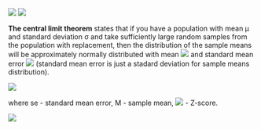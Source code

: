 <img src="https://render.githubusercontent.com/render/math?math=e^{i \pi} = -1">


<img src="https://render.githubusercontent.com/render/math?math=(M - Z_{0.95} * se, M %2B Z_{0.95} * se)">


<b>The central limit theorem</b> states that if you have a population with mean μ and standard deviation σ and take sufficiently large random samples from the population with replacement, then the distribution of the sample means will be approximately normally distributed with mean <img src="https://render.githubusercontent.com/render/math?math=\mu">  and standard mean error <img src="https://render.githubusercontent.com/render/math?math=se = \sigma / sqrt(n)"> (standard mean error is just a stadard deviation for sample means distribution). 


<img src="https://render.githubusercontent.com/render/math?math=(M - Z_{0.95} * se, M %2B Z_{0.95} * se)">

where se - standard mean error, M - sample mean, <img src="https://render.githubusercontent.com/render/math?math=Z_{0.95} = 1.96"> - Z-score. 

<img src="https://render.githubusercontent.com/render/math?math=(Z=frac%7B(x-\mu)%7D%7B(se)%7D)">


